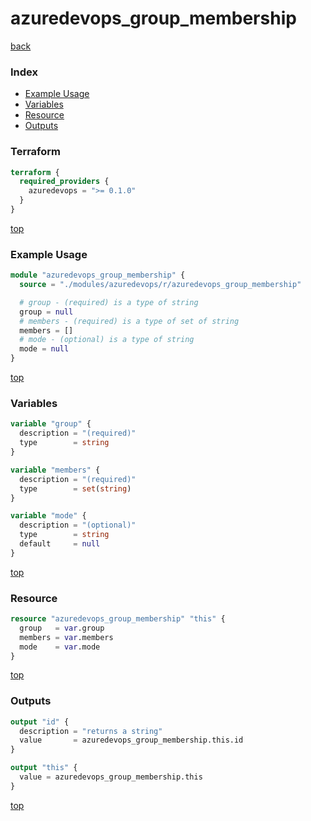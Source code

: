 # azuredevops_group_membership

[back](../azuredevops.md)

### Index

- [Example Usage](#example-usage)
- [Variables](#variables)
- [Resource](#resource)
- [Outputs](#outputs)

### Terraform

```terraform
terraform {
  required_providers {
    azuredevops = ">= 0.1.0"
  }
}
```

[top](#index)

### Example Usage

```terraform
module "azuredevops_group_membership" {
  source = "./modules/azuredevops/r/azuredevops_group_membership"

  # group - (required) is a type of string
  group = null
  # members - (required) is a type of set of string
  members = []
  # mode - (optional) is a type of string
  mode = null
}
```

[top](#index)

### Variables

```terraform
variable "group" {
  description = "(required)"
  type        = string
}

variable "members" {
  description = "(required)"
  type        = set(string)
}

variable "mode" {
  description = "(optional)"
  type        = string
  default     = null
}
```

[top](#index)

### Resource

```terraform
resource "azuredevops_group_membership" "this" {
  group   = var.group
  members = var.members
  mode    = var.mode
}
```

[top](#index)

### Outputs

```terraform
output "id" {
  description = "returns a string"
  value       = azuredevops_group_membership.this.id
}

output "this" {
  value = azuredevops_group_membership.this
}
```

[top](#index)